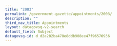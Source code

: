 ```yaml
---
title: "2003"
permalink: /government-gazette/appointments/2003/
description: ""
third_nav_title: Appointments
layout: datagovsg-v2-search
default_field: Subject
datagovsg-id: d_d2a282ba478e8ddb908ee47f96576936
---
```

